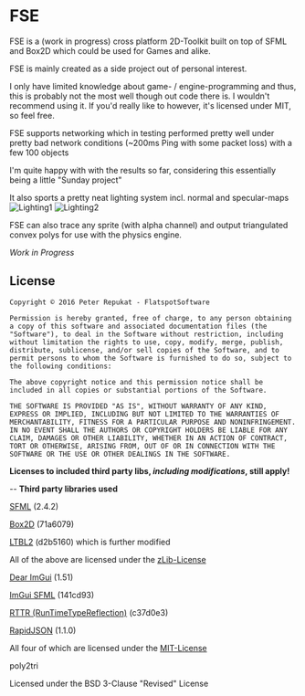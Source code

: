 # FSE #

FSE is a (work in progress) cross platform 2D-Toolkit built on top of SFML and Box2D which could be used for Games and alike.

FSE is mainly created as a side project out of personal interest.

I only have limited knowledge about game- / engine-programming and thus, this is probably not the most well though out code there is. 
I wouldn't recommend using it. If you'd really like to however, it's licensed under MIT, so feel free.

FSE supports networking which in testing performed pretty well under pretty bad network conditions (~200ms Ping with some packet loss) with a few 100 objects

I'm quite happy with with the results so far, considering this essentially being a little "Sunday project"

It also sports a pretty neat lighting system incl. normal and specular-maps
![Lighting1](https://github.com/Alia5/FSE/blob/master/lighting1.gif?raw=true "Lighting1") ![Lighting2](https://github.com/Alia5/FSE/blob/master/lighting2.gif?raw=true "Lighting2")

FSE can also trace any sprite (with alpha channel) and output triangulated convex polys for use with the physics engine.

*Work in Progress*

## License

```
Copyright © 2016 Peter Repukat - FlatspotSoftware

Permission is hereby granted, free of charge, to any person obtaining a copy of this software and associated documentation files (the "Software"), to deal in the Software without restriction, including without limitation the rights to use, copy, modify, merge, publish, distribute, sublicense, and/or sell copies of the Software, and to permit persons to whom the Software is furnished to do so, subject to the following conditions:

The above copyright notice and this permission notice shall be included in all copies or substantial portions of the Software.

THE SOFTWARE IS PROVIDED "AS IS", WITHOUT WARRANTY OF ANY KIND, EXPRESS OR IMPLIED, INCLUDING BUT NOT LIMITED TO THE WARRANTIES OF MERCHANTABILITY, FITNESS FOR A PARTICULAR PURPOSE AND NONINFRINGEMENT. IN NO EVENT SHALL THE AUTHORS OR COPYRIGHT HOLDERS BE LIABLE FOR ANY CLAIM, DAMAGES OR OTHER LIABILITY, WHETHER IN AN ACTION OF CONTRACT, TORT OR OTHERWISE, ARISING FROM, OUT OF OR IN CONNECTION WITH THE SOFTWARE OR THE USE OR OTHER DEALINGS IN THE SOFTWARE.
```
**Licenses to included third party libs, _including modifications_, still apply!**

--
**Third party libraries used**

[SFML](http://www.sfml-dev.org) (2.4.2)

[Box2D](https://github.com/erincatto/Box2D/) (71a6079)

[LTBL2](https://github.com/Cmdu76/LTBL2/tree/d2b51608efa2aa7e3e2d632746b018d6e2add3be) (d2b5160) which is further modified

All of the above are licensed under the [zLib-License](https://en.wikipedia.org/wiki/Zlib_License)

[Dear ImGui](https://github.com/ocornut/imgui) (1.51)

[ImGui SFML](https://github.com/eliasdaler/imgui-sfml) (141cd93)

[RTTR (RunTimeTypeReflection)](http://www.rttr.org) (c37d0e3)

[RapidJSON](https://github.com/miloyip/rapidjson) (1.1.0)

All four of which are licensed under the [MIT-License](https://opensource.org/licenses/MIT)

poly2tri

Licensed under the BSD 3-Clause "Revised" License